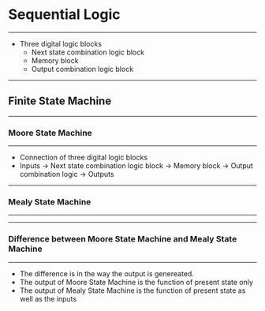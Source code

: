 # Sequential Logic
---
- Three digital logic blocks
  - Next state combination logic block
  - Memory block
  - Output combination logic block
---
## Finite State Machine
---
### Moore State Machine
---
- Connection of three digital logic blocks
- Inputs $\rightarrow$ Next state combination logic block $\rightarrow$ Memory block $\rightarrow$ Output combination logic $\rightarrow$ Outputs
---
### Mealy State Machine
---

---
### Difference between Moore State Machine and Mealy State Machine
---
- The difference is in the way the output is genereated.
- The output of Moore State Machine is the function of present state only
- The output of Mealy State Machine is the function of present state as well as the inputs
